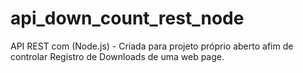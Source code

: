 # api_down_count_rest_node
API REST com (Node.js) - Criada para projeto próprio aberto afim de controlar Registro de Downloads de uma web page.
